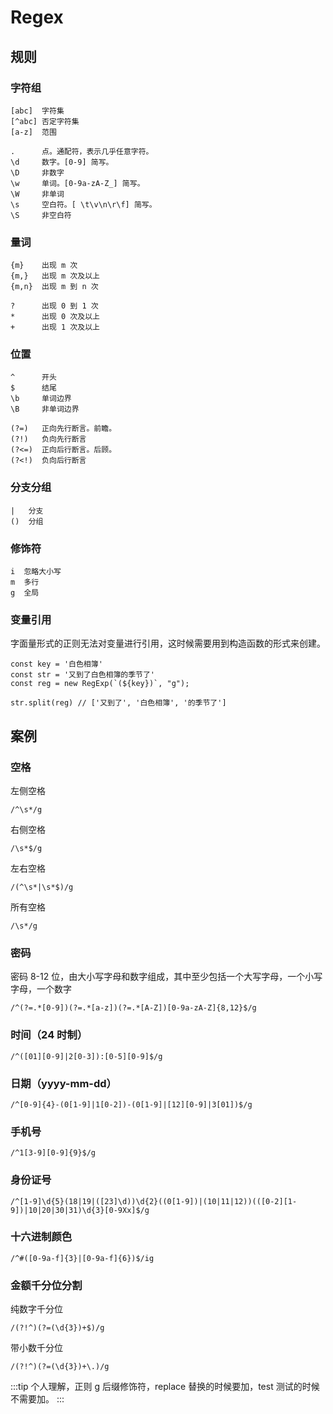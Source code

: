# Regex

## 规则

### 字符组

```
[abc]  字符集
[^abc] 否定字符集
[a-z]  范围

.      点。通配符，表示几乎任意字符。
\d     数字。[0-9] 简写。
\D     非数字
\w     单词。[0-9a-zA-Z_] 简写。
\W     非单词
\s     空白符。[ \t\v\n\r\f] 简写。
\S     非空白符
```

### 量词

```
{m}    出现 m 次
{m,}   出现 m 次及以上
{m,n}  出现 m 到 n 次

?      出现 0 到 1 次
*      出现 0 次及以上
+      出现 1 次及以上
```

### 位置

```
^      开头
$      结尾
\b     单词边界
\B     非单词边界

(?=)   正向先行断言。前瞻。
(?!)   负向先行断言
(?<=)  正向后行断言。后顾。
(?<!)  负向后行断言
```

### 分支分组

```
|   分支
()  分组
```

### 修饰符

```
i  忽略大小写
m  多行
g  全局
```

### 变量引用

字面量形式的正则无法对变量进行引用，这时候需要用到构造函数的形式来创建。

```
const key = '白色相簿'
const str = '又到了白色相簿的季节了'
const reg = new RegExp(`(${key})`, "g");

str.split(reg) // ['又到了', '白色相簿', '的季节了']
```

## 案例

### 空格

左侧空格

```
/^\s*/g
```

右侧空格

```
/\s*$/g
```

左右空格

```
/(^\s*|\s*$)/g
```

所有空格

```
/\s*/g
```

### 密码

密码 8-12 位，由大小写字母和数字组成，其中至少包括一个大写字母，一个小写字母，一个数字

```
/^(?=.*[0-9])(?=.*[a-z])(?=.*[A-Z])[0-9a-zA-Z]{8,12}$/g
```

### 时间（24 时制）

```
/^([01][0-9]|2[0-3]):[0-5][0-9]$/g
```

### 日期（yyyy-mm-dd）

```
/^[0-9]{4}-(0[1-9]|1[0-2])-(0[1-9]|[12][0-9]|3[01])$/g
```

### 手机号

```
/^1[3-9][0-9]{9}$/g
```

### 身份证号

```
/^[1-9]\d{5}(18|19|([23]\d))\d{2}((0[1-9])|(10|11|12))(([0-2][1-9])|10|20|30|31)\d{3}[0-9Xx]$/g
```

### 十六进制颜色

```
/^#([0-9a-f]{3}|[0-9a-f]{6})$/ig
```

### 金额千分位分割

纯数字千分位  

```
/(?!^)(?=(\d{3})+$)/g
```

带小数千分位  

```
/(?!^)(?=(\d{3})+\.)/g
```

:::tip
个人理解，正则 g 后缀修饰符，replace 替换的时候要加，test 测试的时候不需要加。
:::
